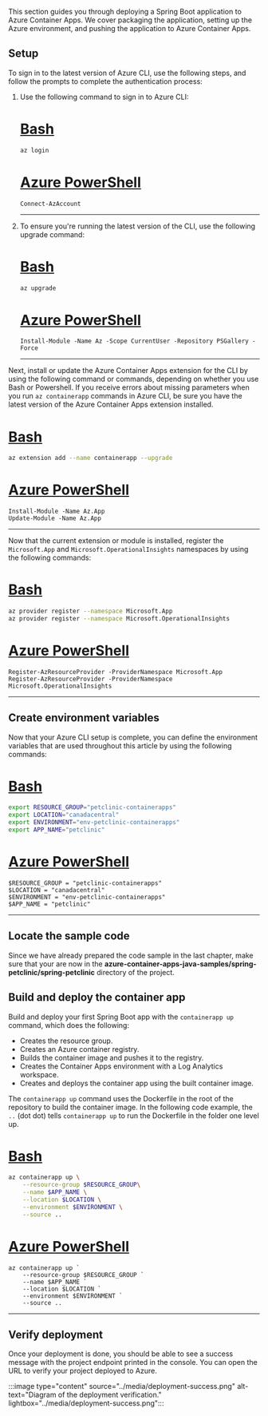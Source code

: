 This section guides you through deploying a Spring Boot application to Azure Container Apps. We cover packaging the application, setting up the Azure environment, and pushing the  application to Azure Container Apps.

## Setup

To sign in to the latest version of Azure CLI, use the following steps, and follow the prompts to complete the authentication process:

1. Use the following command to sign in to Azure CLI:

    # [Bash](#tab/bash)

    ```bash
    az login
    ```

    # [Azure PowerShell](#tab/azure-powershell)

    ```azurepowershell
    Connect-AzAccount
    ```

    ---

1. To ensure you're running the latest version of the CLI, use the following upgrade command:

    # [Bash](#tab/bash)

    ```bash
    az upgrade
    ```

    # [Azure PowerShell](#tab/azure-powershell)

    ```azurepowershell
    Install-Module -Name Az -Scope CurrentUser -Repository PSGallery -Force
    ```

    ---

Next, install or update the Azure Container Apps extension for the CLI by using the following command or commands, depending on whether you use Bash or Powershell. If you receive errors about missing parameters when you run `az containerapp` commands in Azure CLI, be sure you have the latest version of the Azure Container Apps extension installed.

# [Bash](#tab/bash)

```bash
az extension add --name containerapp --upgrade
```

# [Azure PowerShell](#tab/azure-powershell)

```azurepowershell
Install-Module -Name Az.App
Update-Module -Name Az.App
```

---

Now that the current extension or module is installed, register the `Microsoft.App` and `Microsoft.OperationalInsights` namespaces by using the following commands:

# [Bash](#tab/bash)

```bash
az provider register --namespace Microsoft.App
az provider register --namespace Microsoft.OperationalInsights
```

# [Azure PowerShell](#tab/azure-powershell)

```azurepowershell
Register-AzResourceProvider -ProviderNamespace Microsoft.App
Register-AzResourceProvider -ProviderNamespace Microsoft.OperationalInsights
```

---

## Create environment variables

Now that your Azure CLI setup is complete, you can define the environment variables that are used throughout this article by using the following commands:

# [Bash](#tab/bash)

```bash
export RESOURCE_GROUP="petclinic-containerapps"
export LOCATION="canadacentral"
export ENVIRONMENT="env-petclinic-containerapps"
export APP_NAME="petclinic"
```

# [Azure PowerShell](#tab/azure-powershell)

```azurepowershell
$RESOURCE_GROUP = "petclinic-containerapps"
$LOCATION = "canadacentral"
$ENVIRONMENT = "env-petclinic-containerapps"
$APP_NAME = "petclinic"
```

---

## Locate the sample code

Since we have already prepared the code sample in the last chapter, make sure that your are now in the **azure-container-apps-java-samples/spring-petclinic/spring-petclinic** directory of the project.

## Build and deploy the container app

Build and deploy your first Spring Boot app with the `containerapp up` command, which does the following:

- Creates the resource group.
- Creates an Azure container registry.
- Builds the container image and pushes it to the registry.
- Creates the Container Apps environment with a Log Analytics workspace.
- Creates and deploys the container app using the built container image.

The `containerapp up` command uses the Dockerfile in the root of the repository to build the container image. In the following code example, the `..` (dot dot) tells `containerapp up` to run the Dockerfile in the folder one level up.

# [Bash](#tab/bash)

```bash
az containerapp up \
    --resource-group $RESOURCE_GROUP\
    --name $APP_NAME \
    --location $LOCATION \
    --environment $ENVIRONMENT \
    --source ..
```

# [Azure PowerShell](#tab/azure-powershell)

```azurepowershell
az containerapp up `
    --resource-group $RESOURCE_GROUP `
    --name $APP_NAME `
    --location $LOCATION `
    --environment $ENVIRONMENT `
    --source ..
```

---

## Verify deployment

Once your deployment is done, you should be able to see a success message with the project endpoint printed in the console. You can open the URL to verify your project deployed to Azure.

:::image type="content" source="../media/deployment-success.png" alt-text="Diagram of the deployment verification." lightbox="../media/deployment-success.png":::
